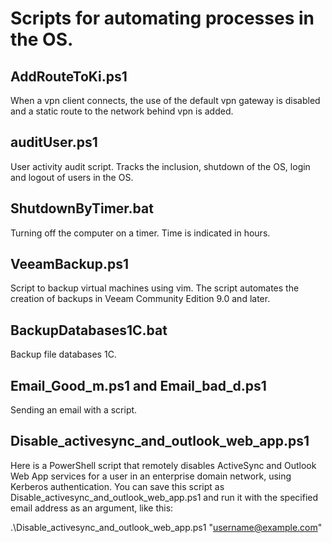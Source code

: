 # Scripts for automating processes in the OS.

## AddRouteToKi.ps1
When a vpn client connects, the use of the default vpn gateway is disabled and a static route to the network behind vpn is added.

## auditUser.ps1
User activity audit script. Tracks the inclusion, shutdown of the OS, login and logout of users in the OS.

## ShutdownByTimer.bat
Turning off the computer on a timer. Time is indicated in hours.

## VeeamBackup.ps1
Script to backup virtual machines using vim. The script automates the creation of backups in Veeam Community Edition 9.0 and later.

## BackupDatabases1C.bat
Backup file databases 1C.

## Email_Good_m.ps1 and Email_bad_d.ps1
Sending an email with a script.

## Disable_activesync_and_outlook_web_app.ps1
Here is a PowerShell script that remotely disables ActiveSync and Outlook Web App services for a user in an enterprise domain network, using Kerberos authentication.
You can save this script as Disable_activesync_and_outlook_web_app.ps1 and run it with the specified email address as an argument, like this: 

.\Disable_activesync_and_outlook_web_app.ps1 "username@example.com"

